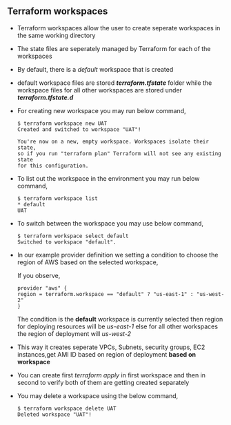 ## Terraform workspaces

- Terraform workspaces allow the user to create seperate workspaces in the same working directory
- The state files are seperately managed by Terraform for each of the workspaces

- By default, there is a *default* workspace that is created

- default workspace files are stored ***terraform.tfstate*** folder while the workspace files for all other workspaces are stored under ***terraform.tfstate.d***

- For creating new workspace you may run below command,

    ```
    $ terraform workspace new UAT
    Created and switched to workspace "UAT"!

    You're now on a new, empty workspace. Workspaces isolate their state,
    so if you run "terraform plan" Terraform will not see any existing state
    for this configuration.
    ```
- To list out the workspace in the environment you may run below command,

    ```
    $ terraform workspace list
    * default
    UAT
    ```
- To switch between the workspace you may use below command,

    ```
    $ terraform workspace select default
    Switched to workspace "default".
    ```
- In our example provider definition we setting a condition to choose the region of AWS based on the selected workspace,

    If you observe,

    ```
    provider "aws" {
    region = terraform.workspace == "default" ? "us-east-1" : "us-west-2"
    }
    ```
    The condition is the **default** workspace is currently selected then region for deploying resources will be *us-east-1* else for all other workspaces the region of deployment will *us-west-2*

- This way it creates seperate VPCs, Subnets, security groups, EC2 instances,get AMI ID based on region of deployment **based on workspace**

- You can create first *terraform apply* in first workspace and then in second to verify both of them are getting created separately

- You may delete a workspace using the below command,

    ```
    $ terraform workspace delete UAT
    Deleted workspace "UAT"!
    ```